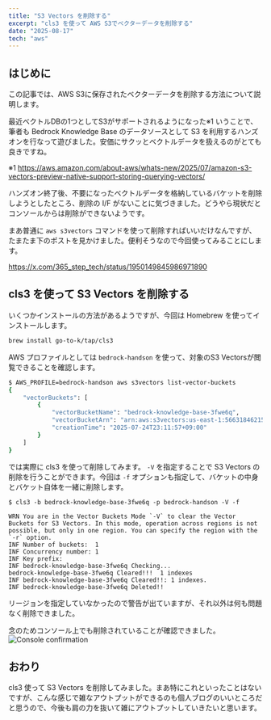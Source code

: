 ```yaml
---
title: "S3 Vectors を削除する"
excerpt: "cls3 を使って AWS S3でベクターデータを削除する"
date: "2025-08-17"
tech: "aws"
---
```


## はじめに

この記事では、AWS S3に保存されたベクターデータを削除する方法について説明します。

最近ベクトルDBの1つとしてS3がサポートされるようになった※1 いうことで、筆者も Bedrock Knowledge Base のデータソースとして S3 を利用するハンズオンを行なって遊びました。安価にサクッとベクトルデータを扱えるのがとても良きですね。

※1
https://aws.amazon.com/about-aws/whats-new/2025/07/amazon-s3-vectors-preview-native-support-storing-querying-vectors/

ハンズオン終了後、不要になったベクトルデータを格納しているバケットを削除しようとしたところ、削除の I/F がないことに気づきました。どうやら現状だとコンソールからは削除ができないようです。

まあ普通に `aws s3vectors` コマンドを使って削除すればいいだけなんですが、たまたま下のポストを見かけました。便利そうなので今回使ってみることにします。

https://x.com/365_step_tech/status/1950149845986971890

## cls3 を使って S3 Vectors を削除する
いくつかインストールの方法があるようですが、今回は Homebrew を使ってインストールします。

```bash
brew install go-to-k/tap/cls3
```

AWS プロファイルとしては `bedrock-handson` を使って、対象のS3 Vectorsが閲覧できることを確認します。

```bash
$ AWS_PROFILE=bedrock-handson aws s3vectors list-vector-buckets
{
    "vectorBuckets": [
        {
            "vectorBucketName": "bedrock-knowledge-base-3fwe6q",
            "vectorBucketArn": "arn:aws:s3vectors:us-east-1:566318462159:bucket/bedrock-knowledge-base-3fwe6q",
            "creationTime": "2025-07-24T23:11:57+09:00"
        }
    ]
}
```

では実際に cls3 を使って削除してみます。
`-V` を指定することで S3 Vectors の削除を行うことができます。今回は `-f` オプションも指定して、バケットの中身とバケット自体を一緒に削除します。

```
$ cls3 -b bedrock-knowledge-base-3fwe6q -p bedrock-handson -V -f

WRN You are in the Vector Buckets Mode `-V` to clear the Vector Buckets for S3 Vectors. In this mode, operation across regions is not possible, but only in one region. You can specify the region with the `-r` option.
INF Number of buckets:  1
INF Concurrency number: 1
INF Key prefix: 
INF bedrock-knowledge-base-3fwe6q Checking...
bedrock-knowledge-base-3fwe6q Cleared!!!  1 indexes
INF bedrock-knowledge-base-3fwe6q Cleared!!: 1 indexes.
INF bedrock-knowledge-base-3fwe6q Deleted!!
```

リージョンを指定していなかったので警告が出ていますが、それ以外は何も問題なく削除できました。

念のためコンソール上でも削除されていることが確認できました。
![Console confirmation](/assets/blog/posts/delete-s3-vectors/console-confirmation.png)

## おわり
cls3 使って S3 Vectors を削除してみました。まあ特にこれといったことはないですが、こんな感じで雑なアウトプットができるのも個人ブログのいいところだと思うので、今後も肩の力を抜いて雑にアウトプットしていきたいと思います。
